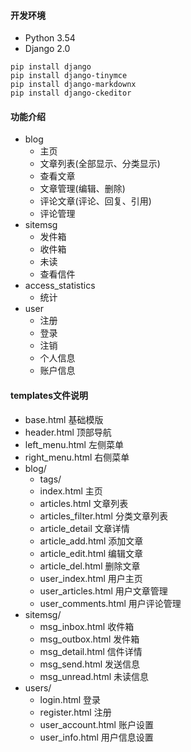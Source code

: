 #### 开发环境
* Python 3.54
* Django 2.0
```
pip install django
pip install django-tinymce
pip install django-markdownx
pip install django-ckeditor
```

#### 功能介绍
* blog
    * 主页
    * 文章列表(全部显示、分类显示)
    * 查看文章
    * 文章管理(编辑、删除)
    * 评论文章(评论、回复、引用)
    * 评论管理
* sitemsg
    * 发件箱
    * 收件箱
    * 未读
    * 查看信件
* access_statistics
    * 统计
* user
    * 注册
    * 登录
    * 注销
    * 个人信息
    * 账户信息
    
#### templates文件说明
* base.html 基础模版
* header.html 顶部导航
* left_menu.html 左侧菜单
* right_menu.html 右侧菜单
* blog/
    * tags/
    * index.html 主页
    * articles.html 文章列表
    * articles_filter.html 分类文章列表
    * article_detail 文章详情
    * article_add.html 添加文章
    * article_edit.html 编辑文章
    * article_del.html 删除文章
    * user_index.html 用户主页
    * user_articles.html 用户文章管理
    * user_comments.html 用户评论管理
* sitemsg/
    * msg_inbox.html 收件箱
    * msg_outbox.html 发件箱
    * msg_detail.html 信件详情
    * msg_send.html 发送信息
    * msg_unread.html 未读信息
* users/
    * login.html 登录
    * register.html 注册
    * user_account.html 账户设置
    * user_info.html 用户信息设置